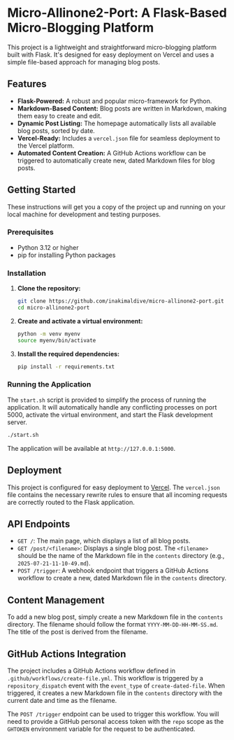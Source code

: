 # Micro-Allinone2-Port: A Flask-Based Micro-Blogging Platform

This project is a lightweight and straightforward micro-blogging platform built with Flask. It's designed for easy deployment on Vercel and uses a simple file-based approach for managing blog posts.

## Features

*   **Flask-Powered:** A robust and popular micro-framework for Python.
*   **Markdown-Based Content:** Blog posts are written in Markdown, making them easy to create and edit.
*   **Dynamic Post Listing:** The homepage automatically lists all available blog posts, sorted by date.
*   **Vercel-Ready:** Includes a `vercel.json` file for seamless deployment to the Vercel platform.
*   **Automated Content Creation:** A GitHub Actions workflow can be triggered to automatically create new, dated Markdown files for blog posts.

## Getting Started

These instructions will get you a copy of the project up and running on your local machine for development and testing purposes.

### Prerequisites

*   Python 3.12 or higher
*   pip for installing Python packages

### Installation

1.  **Clone the repository:**
    ```bash
    git clone https://github.com/inakimaldive/micro-allinone2-port.git
    cd micro-allinone2-port
    ```

2.  **Create and activate a virtual environment:**
    ```bash
    python -m venv myenv
    source myenv/bin/activate
    ```

3.  **Install the required dependencies:**
    ```bash
    pip install -r requirements.txt
    ```

### Running the Application

The `start.sh` script is provided to simplify the process of running the application. It will automatically handle any conflicting processes on port 5000, activate the virtual environment, and start the Flask development server.

```bash
./start.sh
```

The application will be available at `http://127.0.0.1:5000`.

## Deployment

This project is configured for easy deployment to [Vercel](https://vercel.com/). The `vercel.json` file contains the necessary rewrite rules to ensure that all incoming requests are correctly routed to the Flask application.

## API Endpoints

*   `GET /`: The main page, which displays a list of all blog posts.
*   `GET /post/<filename>`: Displays a single blog post. The `<filename>` should be the name of the Markdown file in the `contents` directory (e.g., `2025-07-21-11-10-49.md`).
*   `POST /trigger`: A webhook endpoint that triggers a GitHub Actions workflow to create a new, dated Markdown file in the `contents` directory.

## Content Management

To add a new blog post, simply create a new Markdown file in the `contents` directory. The filename should follow the format `YYYY-MM-DD-HH-MM-SS.md`. The title of the post is derived from the filename.

## GitHub Actions Integration

The project includes a GitHub Actions workflow defined in `.github/workflows/create-file.yml`. This workflow is triggered by a `repository_dispatch` event with the `event_type` of `create-dated-file`. When triggered, it creates a new Markdown file in the `contents` directory with the current date and time as the filename.

The `POST /trigger` endpoint can be used to trigger this workflow. You will need to provide a GitHub personal access token with the `repo` scope as the `GHTOKEN` environment variable for the request to be authenticated.